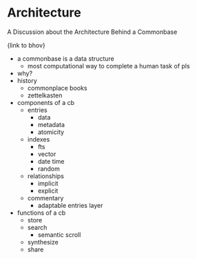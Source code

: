 # Architecture
A Discussion about the Architecture Behind a Commonbase

{link to bhov}

- a commonbase is a data structure
  - most computational way to complete a human task of pls
- why?
- history
  - commonplace books
  - zettelkasten
- components of a cb
    - entries
      - data
      - metadata
      - atomicity
    - indexes
      - fts
      - vector
      - date time
      - random
    - relationships
      - implicit
      - explicit
    - commentary
      - adaptable entries layer    
- functions of a cb
  - store
  - search
    - semantic scroll
  - synthesize
  - share
